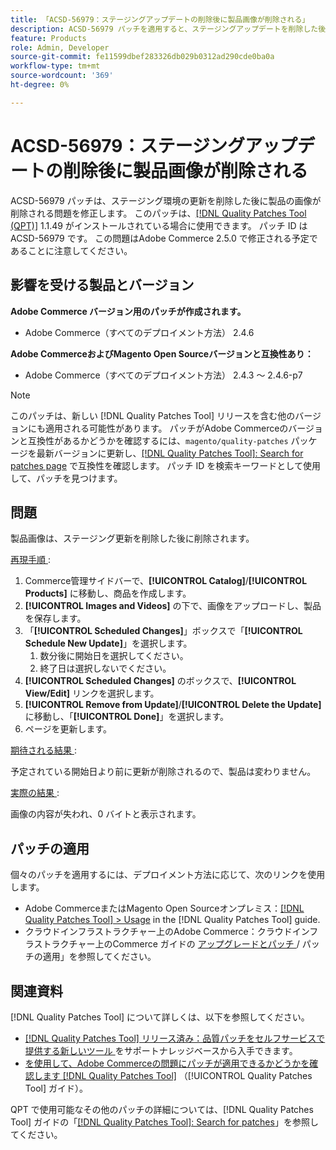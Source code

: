 ```yaml
---
title: 「ACSD-56979：ステージングアップデートの削除後に製品画像が削除される」
description: ACSD-56979 パッチを適用すると、ステージングアップデートを削除した後に商品イメージが削除されるAdobe Commerceの問題が修正されます
feature: Products
role: Admin, Developer
source-git-commit: fe11599dbef283326db029b0312ad290cde0ba0a
workflow-type: tm+mt
source-wordcount: '369'
ht-degree: 0%

---
```


# ACSD-56979：ステージングアップデートの削除後に製品画像が削除される

ACSD-56979 パッチは、ステージング環境の更新を削除した後に製品の画像が削除される問題を修正します。 このパッチは、[[!DNL Quality Patches Tool (QPT)]](https://experienceleague.adobe.com/ja/docs/commerce-knowledge-base/kb/announcements/commerce-announcements/magento-quality-patches-released-new-tool-to-self-serve-quality-patches) 1.1.49 がインストールされている場合に使用できます。 パッチ ID は ACSD-56979 です。 この問題はAdobe Commerce 2.5.0 で修正される予定であることに注意してください。

## 影響を受ける製品とバージョン

**Adobe Commerce バージョン用のパッチが作成されます。**

* Adobe Commerce（すべてのデプロイメント方法） 2.4.6

**Adobe CommerceおよびMagento Open Sourceバージョンと互換性あり：**

* Adobe Commerce（すべてのデプロイメント方法） 2.4.3 ～ 2.4.6-p7

>[!NOTE]
>
>このパッチは、新しい [!DNL Quality Patches Tool] リリースを含む他のバージョンにも適用される可能性があります。 パッチがAdobe Commerceのバージョンと互換性があるかどうかを確認するには、`magento/quality-patches` パッケージを最新バージョンに更新し、[[!DNL Quality Patches Tool]: Search for patches page](https://experienceleague.adobe.com/tools/commerce-quality-patches/index.html?lang=ja) で互換性を確認します。 パッチ ID を検索キーワードとして使用して、パッチを見つけます。

## 問題

製品画像は、ステージング更新を削除した後に削除されます。

<u> 再現手順 </u>:

1. Commerce管理サイドバーで、**[!UICONTROL Catalog]**/**[!UICONTROL Products]** に移動し、商品を作成します。
1. **[!UICONTROL Images and Videos]** の下で、画像をアップロードし、製品を保存します。
1. 「**[!UICONTROL Scheduled Changes]**」ボックスで「**[!UICONTROL Schedule New Update]**」を選択します。
   1. 数分後に開始日を選択してください。
   1. 終了日は選択しないでください。
1. **[!UICONTROL Scheduled Changes]** のボックスで、**[!UICONTROL View/Edit]** リンクを選択します。
1. **[!UICONTROL Remove from Update]**/**[!UICONTROL Delete the Update]** に移動し、「**[!UICONTROL Done]**」を選択します。
1. ページを更新します。

<u> 期待される結果 </u>:

予定されている開始日より前に更新が削除されるので、製品は変わりません。

<u> 実際の結果 </u>:

画像の内容が失われ、0 バイトと表示されます。

## パッチの適用

個々のパッチを適用するには、デプロイメント方法に応じて、次のリンクを使用します。

* Adobe CommerceまたはMagento Open Sourceオンプレミス：[[!DNL Quality Patches Tool] > Usage](/help/tools/quality-patches-tool/usage.md) in the [!DNL Quality Patches Tool] guide.
* クラウドインフラストラクチャー上のAdobe Commerce：クラウドインフラストラクチャー上のCommerce ガイドの [ アップグレードとパッチ ](https://experienceleague.adobe.com/docs/commerce-cloud-service/user-guide/develop/upgrade/apply-patches.html?lang=ja)/ パッチの適用」を参照してください。

## 関連資料

[!DNL Quality Patches Tool] について詳しくは、以下を参照してください。

* [[!DNL Quality Patches Tool]  リリース済み：品質パッチをセルフサービスで提供する新しいツール ](https://experienceleague.adobe.com/ja/docs/commerce-knowledge-base/kb/announcements/commerce-announcements/magento-quality-patches-released-new-tool-to-self-serve-quality-patches) をサポートナレッジベースから入手できます。
* [ を使用して、Adobe Commerceの問題にパッチが適用できるかどうかを確認します  [!DNL Quality Patches Tool]](/help/tools/quality-patches-tool/patches-available-in-qpt/check-patch-for-magento-issue-with-magento-quality-patches.md) （[!UICONTROL Quality Patches Tool] ガイド）。


QPT で使用可能なその他のパッチの詳細については、[!DNL Quality Patches Tool] ガイドの「[[!DNL Quality Patches Tool]: Search for patches](https://experienceleague.adobe.com/tools/commerce-quality-patches/index.html?lang=ja)」を参照してください。
